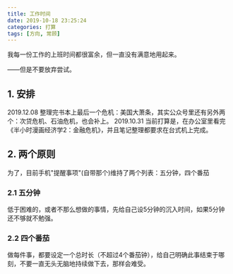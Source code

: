 ```yaml
---
title: 工作时间
date: 2019-10-18 23:25:24
categories: 打算
tags: [方向, 常顾]
---
```


我每一份工作的上班时间都很富余，但一直没有满意地用起来。

<!--more-->

——但是不要放弃尝试。

## 1. 安排
2019.12.08 整理完书本上最后一个危机：美国大萧条，其实公众号里还有另外两个：次贷危机、石油危机，也会补上。
2019.10.31 当前打算是，在办公室里看完《半小时漫画经济学2：金融危机》，并且笔记整理都要求在台式机上完成。

## 2. 两个原则
为了，目前手机"提醒事项"(自带那个)维持了两个列表：五分钟，四个番茄
### 2.1 五分钟
低于困难的，或者不那么想做的事情，先给自己设5分钟的沉入时间，如果5分钟还不够就不勉强。
### 2.2 四个番茄
做每件事，都要设定一个总时长（不超过4个番茄钟），给自己明确此事结束于哪刻，不要一直无头无脑地持续做下去，那样会难受。
